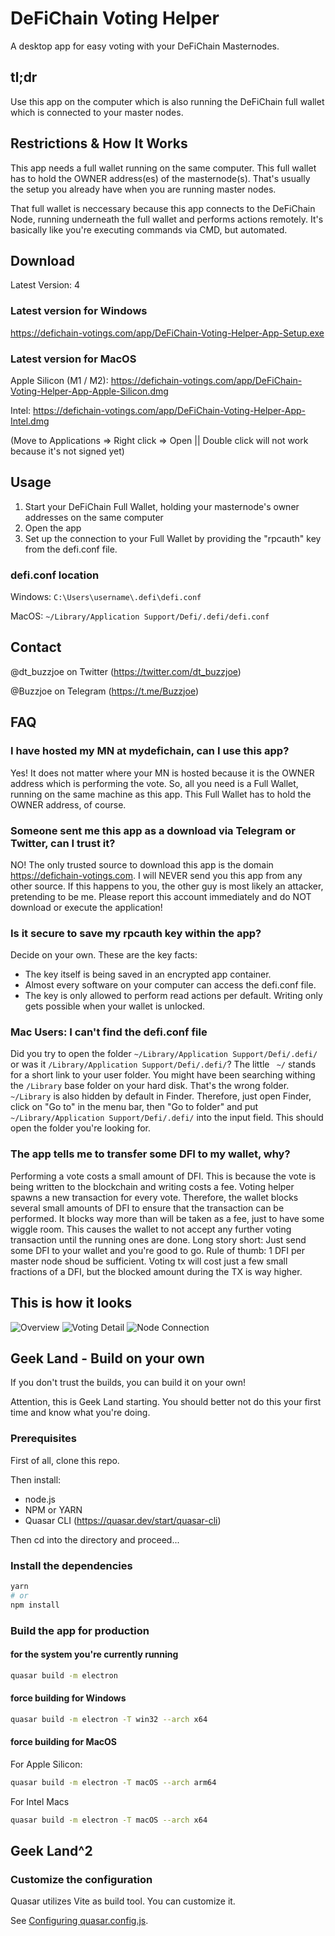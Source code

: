 # DeFiChain Voting Helper

A desktop app for easy voting with your DeFiChain Masternodes.

## tl;dr

Use this app on the computer which is also running the DeFiChain full wallet which is connected to your master nodes.

## Restrictions & How It Works

This app needs a full wallet running on the same computer. This full wallet has to hold the OWNER address(es) of the masternode(s). That's usually the setup you already have when you are running master nodes.

That full wallet is neccessary because this app connects to the DeFiChain Node, running underneath the full wallet and performs actions remotely. It's basically like you're executing commands via CMD, but automated.

## Download

Latest Version: 4

### Latest version for Windows

https://defichain-votings.com/app/DeFiChain-Voting-Helper-App-Setup.exe

### Latest version for MacOS

Apple Silicon (M1 / M2): https://defichain-votings.com/app/DeFiChain-Voting-Helper-App-Apple-Silicon.dmg

Intel: https://defichain-votings.com/app/DeFiChain-Voting-Helper-App-Intel.dmg

(Move to Applications => Right click => Open || Double click will not work because it's not signed yet)

## Usage

1. Start your DeFiChain Full Wallet, holding your masternode's owner addresses on the same computer
2. Open the app
3. Set up the connection to your Full Wallet by providing the "rpcauth" key from the defi.conf file.

### defi.conf location

Windows: `C:\Users\username\.defi\defi.conf`

MacOS: `~/Library/Application Support/Defi/.defi/defi.conf`

## Contact

@dt_buzzjoe on Twitter (https://twitter.com/dt_buzzjoe)

@Buzzjoe on Telegram (https://t.me/Buzzjoe)

## FAQ

### I have hosted my MN at mydefichain, can I use this app?

Yes! It does not matter where your MN is hosted because it is the OWNER address which is performing the vote. So, all you need is a Full Wallet, running on the same machine as this app. This Full Wallet has to hold the OWNER address, of course.

### Someone sent me this app as a download via Telegram or Twitter, can I trust it?

NO! The only trusted source to download this app is the domain https://defichain-votings.com. I will NEVER send you this app from any other source. If this happens to you, the other guy is most likely an attacker, pretending to be me. Please report this account immediately and do NOT download or execute the application!

### Is it secure to save my rpcauth key within the app?

Decide on your own. These are the key facts:

- The key itself is being saved in an encrypted app container.
- Almost every software on your computer can access the defi.conf file.
- The key is only allowed to perform read actions per default. Writing only gets possible when your wallet is unlocked.

### Mac Users: I can't find the defi.conf file

Did you try to open the folder `~/Library/Application Support/Defi/.defi/` or was it `/Library/Application Support/Defi/.defi/`? The little `
~/` stands for a short link to your user folder. You might have been searching withing the `/Library` base folder on your hard disk. That's the wrong folder. `~/Library` is also hidden by default in Finder. Therefore, just open Finder, click on "Go to" in the menu bar, then "Go to folder" and put `~/Library/Application Support/Defi/.defi/` into the input field. This should open the folder you're looking for.

### The app tells me to transfer some DFI to my wallet, why?

Performing a vote costs a small amount of DFI. This is because the vote is being written to the blockchain and writing costs a fee.
Voting helper spawns a new transaction for every vote. Therefore, the wallet blocks several small amounts of DFI to ensure that the transaction can be performed. It blocks way more than will be taken as a fee, just to have some wiggle room.
This causes the wallet to not accept any further voting transaction until the running ones are done.
Long story short: Just send some DFI to your wallet and you're good to go. Rule of thumb: 1 DFI per master node shoud be sufficient. Voting tx will cost just a few small fractions of a DFI, but the blocked amount during the TX is way higher.

## This is how it looks

![Overview](https://raw.githubusercontent.com/DerFuchs/defichain-voting-helper/main/img/screenshot1.png)
![Voting Detail](https://raw.githubusercontent.com/DerFuchs/defichain-voting-helper/main/img/screenshot2.png)
![Node Connection](https://raw.githubusercontent.com/DerFuchs/defichain-voting-helper/main/img/screenshot3.png)

## Geek Land - Build on your own

If you don't trust the builds, you can build it on your own!

Attention, this is Geek Land starting. You should better not do this your first time and know what you're doing.

### Prerequisites

First of all, clone this repo.

Then install:

- node.js
- NPM or YARN
- Quasar CLI (https://quasar.dev/start/quasar-cli)

Then cd into the directory and proceed...

### Install the dependencies

```bash
yarn
# or
npm install
```

### Build the app for production

#### for the system you're currently running

```bash
quasar build -m electron
```

#### force building for Windows

```bash
quasar build -m electron -T win32 --arch x64
```

#### force building for MacOS

For Apple Silicon:

```bash
quasar build -m electron -T macOS --arch arm64
```

For Intel Macs

```bash
quasar build -m electron -T macOS --arch x64
```

## Geek Land^2

### Customize the configuration

Quasar utilizes Vite as build tool. You can customize it.

See [Configuring quasar.config.js](https://v2.quasar.dev/quasar-cli-vite/quasar-config-js).
